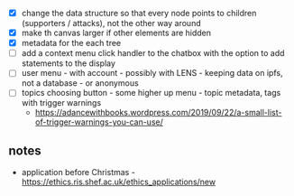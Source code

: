 
 - [x] change the data structure so that every node points to children (supporters / attacks), not the other way around
 - [x] make th canvas larger if other elements are hidden
 - [x] metadata for the each tree
 - [ ] add a context menu click handler to the chatbox with the option to add statements to the display
 - [ ] user menu - with account - possibly with LENS - keeping data on ipfs, not a database - or anonymous
 - [ ] topics choosing button - some higher up menu - topic metadata, tags with trigger warnings
   - https://adancewithbooks.wordpress.com/2019/09/22/a-small-list-of-trigger-warnings-you-can-use/

 ## notes
 - application before Christmas - https://ethics.ris.shef.ac.uk/ethics_applications/new
